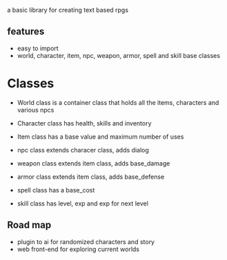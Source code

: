 a basic library for creating text based rpgs

## features

- easy to import
- world, character, item, npc, weapon, armor, spell and skill base classes

# Classes

- World class is a container class that holds all the items, characters and various npcs

- Character class has health, skills and inventory

- Item class has a base value and maximum number of uses

- npc class extends characer class, adds dialog

- weapon class extends item class, adds base_damage

- armor class extends item class, adds base_defense

- spell class has a base_cost

- skill class has level, exp and exp for next level

## Road map
- plugin to ai for randomized characters and story
- web front-end for exploring current worlds
